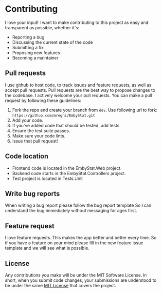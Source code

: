# Contributing

I love your input! I want to make contributing to this project as easy and transparent as possible, whether it's:

- Reporting a bug
- Discussing the current state of the code
- Submitting a fix
- Proposing new features
- Becoming a maintainer

## Pull requests
I use github to host code, to track issues and feature requests, as well as accept pull requests. Pull requests are the best way to propose changes to the codebase. I actively welcome your pull requests. You can make a pull request by following these guidelines:

1. Fork the repo and create your branch from `dev`. Use following url to fork: `https://github.com/mregni/EmbyStat.git`
2. Add your code.
2. If you've added code that should be tested, add tests.
3. Ensure the test suite passes.
4. Make sure your code lints.
5. Issue that pull request!

## Code location
* Frontend code is located in the EmbyStat.Web project.
* Backend code starts in the EmbyStat.Controllers project.
* Test project is located in Tests.Unit

## Write bug reports
When writing a bug report please follow the bug report template So I can understand the bug immediately without messaging for ages first.

## Feature request
I love feature requests. This makes the app better and better every time. So if you have a feature on your mind please fill in the new feature issue template and we will see what is possible.

## License
Any contributions you make will be under the MIT Software License. In short, when you submit code changes, your submissions are understood to be under the same [MIT License](https://github.com/mregni/EmbyStat/blob/dev/LICENSE) that covers the project.
